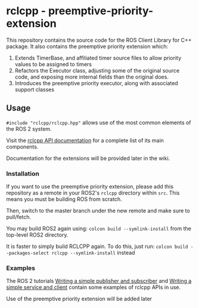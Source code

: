 # rclcpp - preemptive-priority-extension

This repository contains the source code for the ROS Client Library for C++ package. It also contains the preemptive priority extension which: 

1. Extends TimerBase, and affiliated timer source files to allow priority values to be assigned to timers
2. Refactors the Executor class, adjusting some of the original source code, and exposing more internal fields than the original does.
3. Introduces the preemptive priority executor, along with associated support classes

## Usage

`#include "rclcpp/rclcpp.hpp"` allows use of the most common elements of the ROS 2 system.

Visit the [rclcpp API documentation](http://docs.ros2.org/latest/api/rclcpp/) for a complete list of its main components.

Documentation for the extensions will be provided later in the wiki.

### Installation

If you want to use the preemptive priority extension, please add this repository as a remote in your ROS2's `rclcpp` directory within `src`. This means you must be building ROS from scratch. 

Then, switch to the master branch under the new remote and make sure to pull/fetch. 

You may build ROS2 again using: `colcon build --symlink-install` from the top-level ROS2 directory. 

It is faster to simply build RCLCPP again. To do this, just run: `colcon build --packages-select rclcpp --symlink-install` instead

### Examples

The ROS 2 tutorials [Writing a simple publisher and subscriber](https://index.ros.org/doc/ros2/Tutorials/Writing-A-Simple-Cpp-Publisher-And-Subscriber/)
and [Writing a simple service and client](https://index.ros.org/doc/ros2/Tutorials/Writing-A-Simple-Cpp-Service-And-Client/)
contain some examples of rclcpp APIs in use.

Use of the preemptive priority extension will be added later

